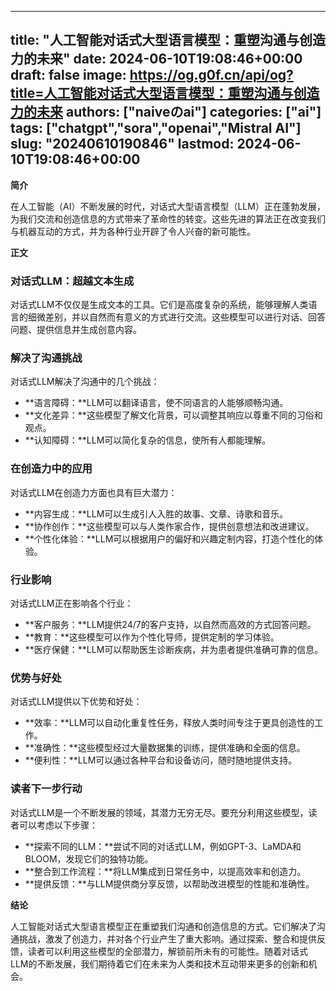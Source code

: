 
---
title: "人工智能对话式大型语言模型：重塑沟通与创造力的未来"
date: 2024-06-10T19:08:46+00:00
draft: false
image: https://og.g0f.cn/api/og?title=人工智能对话式大型语言模型：重塑沟通与创造力的未来
authors: ["naiveのai"]
categories: ["ai"]
tags: ["chatgpt","sora","openai","Mistral AI"]
slug: "20240610190846"
lastmod: 2024-06-10T19:08:46+00:00
---
**简介**

在人工智能（AI）不断发展的时代，对话式大型语言模型（LLM）正在蓬勃发展，为我们交流和创造信息的方式带来了革命性的转变。这些先进的算法正在改变我们与机器互动的方式，并为各种行业开辟了令人兴奋的新可能性。

**正文**

### 对话式LLM：超越文本生成

对话式LLM不仅仅是生成文本的工具。它们是高度复杂的系统，能够理解人类语言的细微差别，并以自然而有意义的方式进行交流。这些模型可以进行对话、回答问题、提供信息并生成创意内容。

### 解决了沟通挑战

对话式LLM解决了沟通中的几个挑战：

* **语言障碍：**LLM可以翻译语言，使不同语言的人能够顺畅沟通。
* **文化差异：**这些模型了解文化背景，可以调整其响应以尊重不同的习俗和观点。
* **认知障碍：**LLM可以简化复杂的信息，使所有人都能理解。

### 在创造力中的应用

对话式LLM在创造力方面也具有巨大潜力：

* **内容生成：**LLM可以生成引人入胜的故事、文章、诗歌和音乐。
* **协作创作：**这些模型可以与人类作家合作，提供创意想法和改进建议。
* **个性化体验：**LLM可以根据用户的偏好和兴趣定制内容，打造个性化的体验。

### 行业影响

对话式LLM正在影响各个行业：

* **客户服务：**LLM提供24/7的客户支持，以自然而高效的方式回答问题。
* **教育：**这些模型可以作为个性化导师，提供定制的学习体验。
* **医疗保健：**LLM可以帮助医生诊断疾病，并为患者提供准确可靠的信息。

### 优势与好处

对话式LLM提供以下优势和好处：

* **效率：**LLM可以自动化重复性任务，释放人类时间专注于更具创造性的工作。
* **准确性：**这些模型经过大量数据集的训练，提供准确和全面的信息。
* **便利性：**LLM可以通过各种平台和设备访问，随时随地提供支持。

### 读者下一步行动

对话式LLM是一个不断发展的领域，其潜力无穷无尽。要充分利用这些模型，读者可以考虑以下步骤：

* **探索不同的LLM：**尝试不同的对话式LLM，例如GPT-3、LaMDA和BLOOM，发现它们的独特功能。
* **整合到工作流程：**将LLM集成到日常任务中，以提高效率和创造力。
* **提供反馈：**与LLM提供商分享反馈，以帮助改进模型的性能和准确性。

**结论**

人工智能对话式大型语言模型正在重塑我们沟通和创造信息的方式。它们解决了沟通挑战，激发了创造力，并对各个行业产生了重大影响。通过探索、整合和提供反馈，读者可以利用这些模型的全部潜力，解锁前所未有的可能性。随着对话式LLM的不断发展，我们期待着它们在未来为人类和技术互动带来更多的创新和机会。